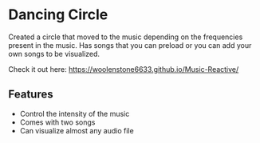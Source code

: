 # Dancing Circle
Created a circle that moved to the music depending on the frequencies present in the music. Has songs that you can preload or you can add your own songs to be visualized.

Check it out here: https://woolenstone6633.github.io/Music-Reactive/

## Features
- Control the intensity of the music
- Comes with two songs
- Can visualize almost any audio file

